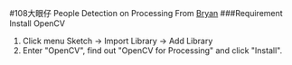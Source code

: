 #108大眼仔
People Detection on Processing
From [Bryan](http://www.magicandlove.com/blog/2014/03/06/people-detection-in-processing-with-opencv/)
###Requirement Install OpenCV
1. Click menu Sketch -> Import Library -> Add Library
2. Enter "OpenCV", find out "OpenCV for Processing" and click "Install".
